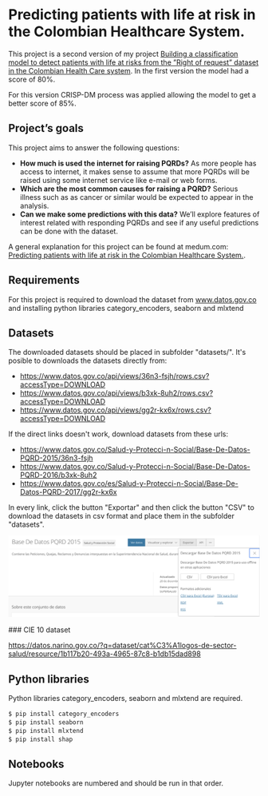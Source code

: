 # Predicting patients with life at risk in the Colombian Healthcare System.

This project is a second version of my project [Building a classification model to detect patients with life at risks from the ”Right of request” dataset in the Colombian Health Care system](https://github.com/mrugeles/capstone-project/blob/master/ProjectReport.pdf). In the first version the model had a score of 80%.

For this version CRISP-DM process was applied allowing the model to get a better score of 85%.

## Project’s goals
This project aims to answer the following questions:

* **How much is used the internet for raising PQRDs?** As more people has access to internet, it makes sense to assume that more PQRDs will be raised using some internet service like e-mail or web forms.
* **Which are the most common causes for raising a PQRD?** Serious illness such as as cancer or similar would be expected to appear in the analysis.
* **Can we make some predictions with this data?** We’ll explore features of interest related with responding PQRDs and see if any useful predictions can be done with the dataset.

A general explanation for this project can be found at medum.com: [Predicting patients with life at risk in the Colombian Healthcare System.](https://medium.com/@mrugeles/predicting-patients-with-life-at-risk-in-the-colombian-healthcare-system-4a260a0ccbd2).

## Requirements
For this project is required to download the dataset from www.datos.gov.co and installing python libraries category_encoders, seaborn and mlxtend

## Datasets

The downloaded datasets should be placed in subfolder "datasets/". It's posible to downloads the datasets directly from:
  - https://www.datos.gov.co/api/views/36n3-fsjh/rows.csv?accessType=DOWNLOAD
  - https://www.datos.gov.co/api/views/b3xk-8uh2/rows.csv?accessType=DOWNLOAD
  - https://www.datos.gov.co/api/views/gg2r-kx6x/rows.csv?accessType=DOWNLOAD

If the direct links doesn't work, download datasets from these urls:
  - https://www.datos.gov.co/Salud-y-Protecci-n-Social/Base-De-Datos-PQRD-2015/36n3-fsjh
  - https://www.datos.gov.co/Salud-y-Protecci-n-Social/Base-De-Datos-PQRD-2016/b3xk-8uh2
  - https://www.datos.gov.co/es/Salud-y-Protecci-n-Social/Base-De-Datos-PQRD-2017/gg2r-kx6x

In every link, click the button "Exportar" and then click the button "CSV" to download the datasets in csv format and place them in the subfolder "datasets".

[![N|Solid](https://raw.githubusercontent.com/mrugeles/mrugeles.github.io/master/images/downloaddataset.png)](https://raw.githubusercontent.com/mrugeles/mrugeles.github.io/master/images/downloaddataset.png)

### CIE 10 dataset

https://datos.narino.gov.co/?q=dataset/cat%C3%A1logos-de-sector-salud/resource/1b117b20-493a-4965-87c8-b1db15dad898

## Python libraries
Python libraries category_encoders, seaborn and mlxtend are required.
```sh
$ pip install category_encoders
$ pip install seaborn
$ pip install mlxtend
$ pip install shap
```
## Notebooks
Jupyter notebooks are numbered and should be run in that order.
